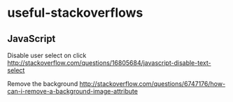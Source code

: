 # useful-stackoverflows

## JavaScript

Disable user select on click
http://stackoverflow.com/questions/16805684/javascript-disable-text-select

Remove the background
http://stackoverflow.com/questions/6747176/how-can-i-remove-a-background-image-attribute
